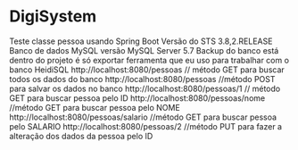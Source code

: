 # DigiSystem
Teste classe pessoa usando Spring Boot
Versão do STS 3.8,2.RELEASE
Banco de dados MySQL versão MySQL Server 5.7
Backup do banco está dentro do projeto é só exportar ferramenta que eu uso para trabalhar com o banco HeidiSQL
http://localhost:8080/pessoas          // método GET para buscar todos os dados do banco
http://localhost:8080/pessoas          //método POST para salvar os dados no banco
http://localhost:8080/pessoas/1        // método GET para buscar pessoa pelo ID
http://localhost:8080/pessoas/nome     //método GET para buscar pessoa pelo NOME
http://localhost:8080/pessoas/salario  //método GET para buscar pessoa pelo SALARIO
http://localhost:8080/pessoas/2        //método PUT para fazer a alteração dos dados da pessoa pelo ID
